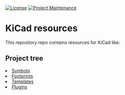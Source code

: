 
[![License][license-shield]](LICENSE)
[![Project Maintenance][maintenance-shield]][maintenance]

# KiCad resources
This repository repo contains resources for KiCad like:
## Project tree

<li><a href="./Symbols/">Symbols</a></li>
<li><a href="./Footprints/">Footprints</a></li>
<li><a href="./Templates/">Templates</a></li>
<li><a href="./Plugins/">Plugins</a></li>


[license-shield]: https://img.shields.io/badge/License-CC%20BY--NC--SA%204.0-lightgrey.svg?style=for-the-badge

[maintenance-shield]: https://img.shields.io/badge/maintainer-J.%20G.%20Aguado-2e48a7.svg?style=for-the-badge
[maintenance]: https://github.com/JGAguado
